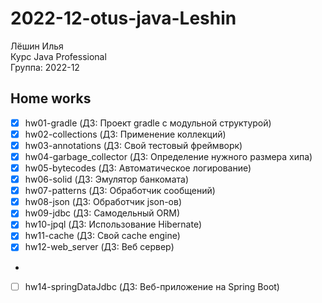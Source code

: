 # 2022-12-otus-java-Leshin

Лёшин Илья  
Курс Java Professional  
Группа: 2022-12  

## Home works
- [x] hw01-gradle (ДЗ: Проект gradle с модульной структурой)
- [x] hw02-collections (ДЗ: Применение коллекций)
- [x] hw03-annotations (ДЗ: Свой тестовый фреймворк)
- [x] hw04-garbage_collector (ДЗ: Определение нужного размера хипа)
- [x] hw05-bytecodes (ДЗ: Автоматическое логирование)
- [x] hw06-solid (ДЗ: Эмулятор банкомата)
- [x] hw07-patterns (ДЗ: Обработчик сообщений)
- [x] hw08-json (ДЗ: Обработчик json-ов)
- [x] hw09-jdbc (ДЗ: Самодельный ORM)
- [x] hw10-jpql (ДЗ: Использование Hibernate)
- [x] hw11-cache (ДЗ: Свой cache engine)
- [x] hw12-web_server (ДЗ: Веб сервер)
- 
- [ ] hw14-springDataJdbc (ДЗ: Веб-приложение на Spring Boot)

